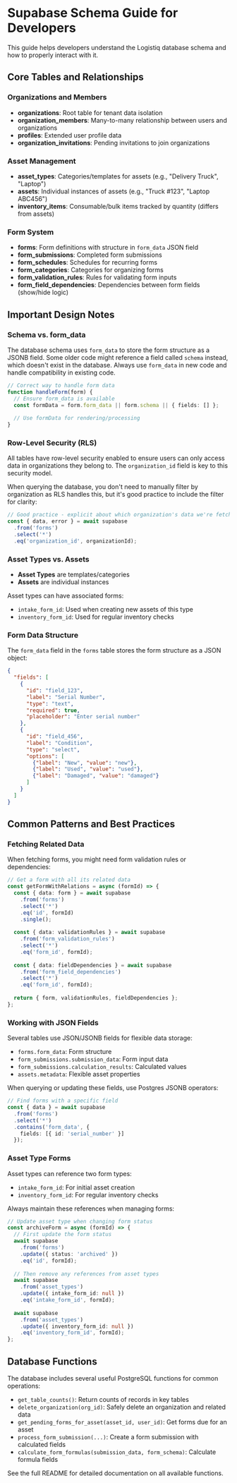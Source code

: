 # Supabase Schema Guide for Developers

This guide helps developers understand the Logistiq database schema and how to properly interact with it.

## Core Tables and Relationships

### Organizations and Members

- **organizations**: Root table for tenant data isolation
- **organization_members**: Many-to-many relationship between users and organizations
- **profiles**: Extended user profile data
- **organization_invitations**: Pending invitations to join organizations

### Asset Management

- **asset_types**: Categories/templates for assets (e.g., "Delivery Truck", "Laptop")
- **assets**: Individual instances of assets (e.g., "Truck #123", "Laptop ABC456")
- **inventory_items**: Consumable/bulk items tracked by quantity (differs from assets)

### Form System

- **forms**: Form definitions with structure in `form_data` JSON field
- **form_submissions**: Completed form submissions
- **form_schedules**: Schedules for recurring forms
- **form_categories**: Categories for organizing forms
- **form_validation_rules**: Rules for validating form inputs
- **form_field_dependencies**: Dependencies between form fields (show/hide logic)

## Important Design Notes

### Schema vs. form_data

The database schema uses `form_data` to store the form structure as a JSONB field. Some older code might reference a field called `schema` instead, which doesn't exist in the database. Always use `form_data` in new code and handle compatibility in existing code.

```typescript
// Correct way to handle form data
function handleForm(form) {
  // Ensure form_data is available
  const formData = form.form_data || form.schema || { fields: [] };
  
  // Use formData for rendering/processing
}
```

### Row-Level Security (RLS)

All tables have row-level security enabled to ensure users can only access data in organizations they belong to. The `organization_id` field is key to this security model.

When querying the database, you don't need to manually filter by organization as RLS handles this, but it's good practice to include the filter for clarity:

```typescript
// Good practice - explicit about which organization's data we're fetching
const { data, error } = await supabase
  .from('forms')
  .select('*')
  .eq('organization_id', organizationId);
```

### Asset Types vs. Assets

- **Asset Types** are templates/categories
- **Assets** are individual instances

Asset types can have associated forms:
- `intake_form_id`: Used when creating new assets of this type
- `inventory_form_id`: Used for regular inventory checks

### Form Data Structure

The `form_data` field in the `forms` table stores the form structure as a JSON object:

```json
{
  "fields": [
    {
      "id": "field_123",
      "label": "Serial Number",
      "type": "text",
      "required": true,
      "placeholder": "Enter serial number"
    },
    {
      "id": "field_456",
      "label": "Condition",
      "type": "select",
      "options": [
        {"label": "New", "value": "new"},
        {"label": "Used", "value": "used"},
        {"label": "Damaged", "value": "damaged"}
      ]
    }
  ]
}
```

## Common Patterns and Best Practices

### Fetching Related Data

When fetching forms, you might need form validation rules or dependencies:

```typescript
// Get a form with all its related data
const getFormWithRelations = async (formId) => {
  const { data: form } = await supabase
    .from('forms')
    .select('*')
    .eq('id', formId)
    .single();
    
  const { data: validationRules } = await supabase
    .from('form_validation_rules')
    .select('*')
    .eq('form_id', formId);
    
  const { data: fieldDependencies } = await supabase
    .from('form_field_dependencies')
    .select('*')
    .eq('form_id', formId);
    
  return { form, validationRules, fieldDependencies };
};
```

### Working with JSON Fields

Several tables use JSON/JSONB fields for flexible data storage:

- `forms.form_data`: Form structure
- `form_submissions.submission_data`: Form input data
- `form_submissions.calculation_results`: Calculated values
- `assets.metadata`: Flexible asset properties

When querying or updating these fields, use Postgres JSONB operators:

```typescript
// Find forms with a specific field
const { data } = await supabase
  .from('forms')
  .select('*')
  .contains('form_data', { 
    fields: [{ id: 'serial_number' }] 
  });
```

### Asset Type Forms

Asset types can reference two form types:
- `intake_form_id`: For initial asset creation
- `inventory_form_id`: For regular inventory checks

Always maintain these references when managing forms:

```typescript
// Update asset type when changing form status
const archiveForm = async (formId) => {
  // First update the form status
  await supabase
    .from('forms')
    .update({ status: 'archived' })
    .eq('id', formId);
    
  // Then remove any references from asset types
  await supabase
    .from('asset_types')
    .update({ intake_form_id: null })
    .eq('intake_form_id', formId);
    
  await supabase
    .from('asset_types')
    .update({ inventory_form_id: null })
    .eq('inventory_form_id', formId);
};
```

## Database Functions

The database includes several useful PostgreSQL functions for common operations:

- `get_table_counts()`: Return counts of records in key tables
- `delete_organization(org_id)`: Safely delete an organization and related data
- `get_pending_forms_for_asset(asset_id, user_id)`: Get forms due for an asset
- `process_form_submission(...)`: Create a form submission with calculated fields
- `calculate_form_formulas(submission_data, form_schema)`: Calculate formula fields

See the full README for detailed documentation on all available functions. 